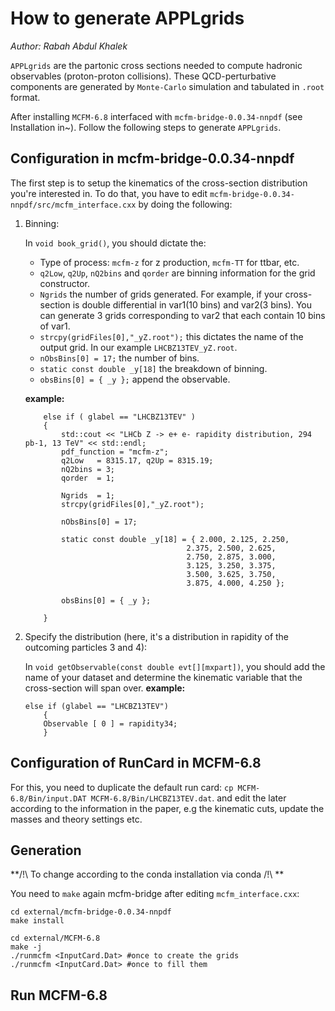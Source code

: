 # How to generate APPLgrids
*Author: Rabah Abdul Khalek*

`APPLgrids` are the partonic cross sections needed to compute hadronic observables (proton-proton collisions).
These QCD-perturbative components are generated by `Monte-Carlo` simulation and tabulated in `.root` format.

After installing `MCFM-6.8` interfaced with `mcfm-bridge-0.0.34-nnpdf` (see Installation in~).
Follow the following steps to generate `APPLgrids`.

## Configuration in mcfm-bridge-0.0.34-nnpdf
The first step is to setup the kinematics of the cross-section distribution you're interested in.
To do that, you have to edit `mcfm-bridge-0.0.34-nnpdf/src/mcfm_interface.cxx` by doing the following:

1. Binning:

    In `void book_grid()`, you should dictate the:
    - Type of process: `mcfm-z` for z production, `mcfm-TT` for ttbar, etc.
    - `q2Low`, `q2Up`, `nQ2bins` and `qorder` are binning information for the grid constructor.
    - `Ngrids` the number of grids generated. For example, if your cross-section is double differential in var1(10 bins) and var2(3 bins). You can generate 3 grids corresponding to var2 that each contain 10 bins of var1.
    - `strcpy(gridFiles[0],"_yZ.root");` this dictates the name of the output grid. In our example `LHCBZ13TEV_yZ.root`.
    - `nObsBins[0] = 17;` the number of bins.
    - `static const double _y[18]` the breakdown of binning.
    - `obsBins[0] = { _y };` append the observable.

    **example:**
    ```
        else if ( glabel == "LHCBZ13TEV" )
        {
            std::cout << "LHCb Z -> e+ e- rapidity distribution, 294 pb-1, 13 TeV" << std::endl;
            pdf_function = "mcfm-z";
            q2Low   = 8315.17, q2Up = 8315.19;
            nQ2bins = 3;
            qorder  = 1;

            Ngrids  = 1;
            strcpy(gridFiles[0],"_yZ.root");

            nObsBins[0] = 17;

            static const double _y[18] = { 2.000, 2.125, 2.250, 
                                        2.375, 2.500, 2.625, 
                                        2.750, 2.875, 3.000, 
                                        3.125, 3.250, 3.375, 
                                        3.500, 3.625, 3.750, 
                                        3.875, 4.000, 4.250 };

            obsBins[0] = { _y };

        }
    ```

2. Specify the distribution (here, it's a distribution in rapidity of the outcoming particles 3 and 4):

    In `void getObservable(const double evt[][mxpart])`, you should add the name of your dataset and determine the kinematic variable that the cross-section will span over.
    **example:**
    ```
    else if (glabel == "LHCBZ13TEV")
        {
        Observable [ 0 ] = rapidity34;
        }
    ```

## Configuration of RunCard in MCFM-6.8
For this, you need to duplicate the default run card: `cp MCFM-6.8/Bin/input.DAT MCFM-6.8/Bin/LHCBZ13TEV.dat`.
and edit the later according to the information in the paper, e.g the kinematic cuts, update the masses and theory settings etc.


## Generation
**/!\ To change according to the conda installation via conda /!\ **

You need to `make` again mcfm-bridge after editing `mcfm_interface.cxx`:
```
cd external/mcfm-bridge-0.0.34-nnpdf
make install

cd external/MCFM-6.8
make -j
./runmcfm <InputCard.Dat> #once to create the grids
./runmcfm <InputCard.Dat> #once to fill them
```
## Run MCFM-6.8